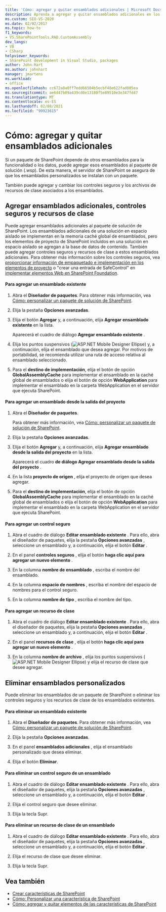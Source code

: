 ```yaml
---
title: 'Cómo: agregar y quitar ensamblados adicionales | Microsoft Docs'
description: Aprenda a agregar y quitar ensamblados adicionales en los paquetes de soluciones de SharePoint. Agregue también o elimine controles seguros y recursos de clase.
ms.custom: SEO-VS-2020
ms.date: 02/02/2017
ms.topic: how-to
f1_keywords:
- VS.SharePointTools.RAD.CustomAssembly
dev_langs:
- VB
- CSharp
helpviewer_keywords:
- SharePoint development in Visual Studio, packages
author: John-Hart
ms.author: johnhart
manager: jmartens
ms.workload:
- office
ms.openlocfilehash: cc672a8a0ff7edd66504b5ecbf48e622fad085ea
ms.sourcegitcommit: ae6d47b09a439cd0e13180f5e89510e3e347fd47
ms.translationtype: MT
ms.contentlocale: es-ES
ms.lasthandoff: 02/08/2021
ms.locfileid: "99923615"
---
```

# <a name="how-to-add-and-remove-additional-assemblies"></a>Cómo: agregar y quitar ensamblados adicionales
  Si un paquete de SharePoint depende de otros ensamblados para la funcionalidad o los datos, puede agregar esos ensamblados al paquete de solución (.wsp). De esta manera, el servidor de SharePoint se asegura de que los ensamblados personalizados se instalan con un paquete.

 También puede agregar y cambiar los controles seguros y los archivos de recursos de clase asociados a los ensamblados.

## <a name="add-additional-assemblies-safe-controls-and-class-resources"></a>Agregar ensamblados adicionales, controles seguros y recursos de clase
 Puede agregar ensamblados adicionales al paquete de solución de SharePoint. Los ensamblados adicionales de una solución en espacio aislado se implementan en la memoria caché global de ensamblados, pero los elementos de proyecto de SharePoint incluidos en una solución en espacio aislado se agregan a la base de datos de contenido. También puede agregar controles seguros y recursos de clase a estos ensamblados adicionales. Para obtener más información sobre los controles seguros, vea [proporcionar información de empaquetado e implementación en los elementos de proyecto](../sharepoint/providing-packaging-and-deployment-information-in-project-items.md) o "crear una entrada de SafeControl" en [implementar elementos Web en SharePoint Foundation](/previous-versions/office/developer/sharepoint-2010/cc768621(v=office.14)).

#### <a name="to-add-an-existing-assembly"></a>Para agregar un ensamblado existente

1. Abra el **Diseñador de paquetes**. Para obtener más información, vea [Cómo: personalizar un paquete de solución de SharePoint](../sharepoint/how-to-customize-a-sharepoint-solution-package.md).

2. Elija la pestaña **Opciones avanzadas**.

3. Elija el botón **Agregar** y, a continuación, elija **Agregar ensamblado existente** en la lista.

     Aparecerá el cuadro de diálogo **Agregar ensamblado existente** .

4. Elija los puntos suspensivos (![ASP.NET Mobile Designer Ellipse](../sharepoint/media/mwellipsis.gif "Elipse del Diseñador de ASP.NET Mobile")) y, a continuación, elija el ensamblado que desea agregar. Por motivos de portabilidad, se recomienda utilizar una ruta de acceso relativa al ensamblado seleccionado.

5. Para el **destino de implementación**, elija el botón de opción **GlobalAssemblyCache** para implementar el ensamblado en la caché global de ensamblados o elija el botón de opción **WebApplication** para implementar el ensamblado en la carpeta WebApplication en el servidor que ejecuta SharePoint.

#### <a name="to-add-an-assembly-from-project-output"></a>Para agregar un ensamblado desde la salida del proyecto

1. Abra el **Diseñador de paquetes**.

     Para obtener más información, vea [Cómo: personalizar un paquete de solución de SharePoint](../sharepoint/how-to-customize-a-sharepoint-solution-package.md).

2. Elija la pestaña **Opciones avanzadas**.

3. Elija el botón **Agregar** y, a continuación, elija **Agregar ensamblado desde la salida del proyecto** en la lista.

     Aparecerá el cuadro **de diálogo Agregar ensamblado desde la salida del proyecto** .

4. En la lista **proyecto de origen** , elija el proyecto de origen que desea agregar.

5. Para el **destino de implementación**, elija el botón de opción **GlobalAssemblyCache** para implementar el ensamblado en la caché global de ensamblados o elija el botón de opción **WebApplication** para implementar el ensamblado en la carpeta WebApplication en el servidor que ejecuta SharePoint.

#### <a name="to-add-a-safe-control"></a>Para agregar un control seguro

1. Abra el cuadro de diálogo **Editar ensamblado existente** . Para ello, abra el diseñador de paquetes, elija la pestaña **Opciones avanzadas** , seleccione un ensamblado y, a continuación, elija el botón **Editar** .

2. En el panel **controles seguros** , elija el botón **haga clic aquí para agregar un nuevo elemento** .

3. En la columna **nombre de ensamblado** , escriba el nombre del ensamblado.

4. En la columna **espacio de nombres** , escriba el nombre del espacio de nombres para el control seguro.

5. En la columna **nombre de tipo** , escriba el nombre del tipo.

#### <a name="to-add-a-class-resource"></a>Para agregar un recurso de clase

1. Abra el cuadro de diálogo **Editar ensamblado existente** . Para ello, abra el diseñador de paquetes, elija la pestaña **Opciones avanzadas** , seleccione un ensamblado y, a continuación, elija el botón **Editar** .

2. En el panel **recursos de clase** , elija el botón **haga clic aquí para agregar un nuevo elemento** .

3. En la columna **nombre de archivo** , elija los puntos suspensivos (![ASP.NET Mobile Designer Ellipse](../sharepoint/media/mwellipsis.gif "Elipse del Diseñador de ASP.NET Mobile")) y elija el recurso de clase que desee agregar.

## <a name="delete-custom-assemblies"></a>Eliminar ensamblados personalizados
 Puede eliminar los ensamblados de un paquete de SharePoint o eliminar los controles seguros y los recursos de clase de los ensamblados existentes.

#### <a name="to-delete-an-existing-assembly"></a>Para eliminar un ensamblado existente

1. Abra el **Diseñador de paquetes**. Para obtener más información, vea [Cómo: personalizar un paquete de solución de SharePoint](../sharepoint/how-to-customize-a-sharepoint-solution-package.md).

2. Elija la pestaña **Opciones avanzadas**.

3. En el panel **ensamblados adicionales** , elija el ensamblado personalizado que desea eliminar.

4. Elija el botón **Eliminar**.

#### <a name="to-delete-a-safe-control-for-an-assembly"></a>Para eliminar un control seguro de un ensamblado

1. Abra el cuadro de diálogo **Editar ensamblado existente** . Para ello, abra el diseñador de paquetes, elija la pestaña **Opciones avanzadas** , seleccione un ensamblado y, a continuación, elija el botón **Editar** .

2. Elija el control seguro que desee eliminar.

3. Elija la tecla Supr.

#### <a name="to-delete-a-class-resource-for-an-assembly"></a>Para eliminar un recurso de clase de un ensamblado

1. Abra el cuadro de diálogo **Editar ensamblado existente** . Para ello, abra el diseñador de paquetes, elija la pestaña **Opciones avanzadas** , seleccione un ensamblado y, a continuación, elija el botón **Editar** .

2. Elija el recurso de clase que desee eliminar.

3. Elija la tecla Supr.

## <a name="see-also"></a>Vea también
- [Crear características de SharePoint](../sharepoint/creating-sharepoint-features.md)
- [Cómo: Personalizar una característica de SharePoint](../sharepoint/how-to-customize-a-sharepoint-feature.md)
- [Cómo: agregar y quitar elementos de las características de SharePoint](../sharepoint/how-to-add-and-remove-items-to-sharepoint-features.md)
